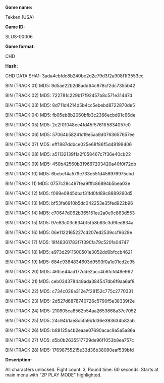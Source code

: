 **Game name:**

Tekken (USA)

**Game ID:**

SLUS-00006

**Game format:**

CHD

**Hash:**

CHD DATA SHA1: 3ada4ebfdc8b240be2d2e79d3f2a908f1f3553ec

BIN (TRACK 01) MD5: 9d5ae22b2d8add64c878cf2dc7355b42

BIN (TRACK 02) MD5: 722781c229b17f92457b8c571e31447d

BIN (TRACK 03) MD5: 8d711d4214d5b4cc5ebebd8722870de5

BIN (TRACK 04) MD5: fb05eb8b2060bfb3c2366ecbd91c66de

BIN (TRACK 05) MD5: 2e2f01048ee4fd45f5761ff5834057e0

BIN (TRACK 06) MD5: 57064b58241c19e5aa9d0763657657ee

BIN (TRACK 07) MD5: eff1887ddbce025e68f86f5d48199406

BIN (TRACK 08) MD5: a51132139f1a2f058467c7f36e40cb22

BIN (TRACK 09) MD5: 450b42560b319667203420a40f0f72db

BIN (TRACK 10) MD5: 6bebe14a579e733e551d456976975cbd

BIN (TRACK 11) MD5: 0757c28c497fea9fffc86894b5bea03e

BIN (TRACK 12) MD5: f099e0845dbaf31fd0fd89c8889260d5

BIN (TRACK 13) MD5: bf53fa6910b5dc042253e35fed922b96

BIN (TRACK 14) MD5: c70647d062b365151ee2a0e9c863d553

BIN (TRACK 15) MD5: 97e83c03c634b15f58b63c3d9fed834a

BIN (TRACK 16) MD5: 06e1122165227cd207ed2539ccf9629e

BIN (TRACK 17) MD5: 18f48361783f7f390fa79c520fa04747

BIN (TRACK 18) MD5: e973d2911500501e3052dd0bfccb4621

BIN (TRACK 19) MD5: 684c9364834603d9593f0a1e01cd2c95

BIN (TRACK 20) MD5: 46fce44ad177dde2acc4b6fcfd49e962

BIN (TRACK 21) MD5: ceb034378448ada384547db6f9aa6af8

BIN (TRACK 22) MD5: c734c026e312e7f28152c775c2770331

BIN (TRACK 23) MD5: 2d527d6878740726c5790f5e38339f2e

BIN (TRACK 24) MD5: 210805ca8562b54aa2653868a37e7052

BIN (TRACK 25) MD5: 24c94b1ae8c5fa9b1d36e393634b82ab

BIN (TRACK 26) MD5: b88125a4b2eaae07690acac9a5a5a86a

BIN (TRACK 27) MD5: d5b0b2635517729de96f1053b8ea757c

BIN (TRACK 28) MD5: 17698755215e33d36b38090eaf539bfd

**Description:**

All characters unlocked. Fight count: 3, Round time: 60 seconds. Starts at main menu with "2P PLAY MODE" highlighted.